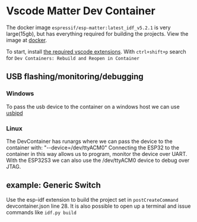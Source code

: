 # Vscode Matter Dev Container

The docker image `espressif/esp-matter:latest_idf_v5.2.1` is very large(15gb), but has everything required for building the projects. View the image at [docker](https://hub.docker.com/r/espressif/esp-matter/tags).

To start, install [the required vscode extensions](https://github.com/espressif/vscode-esp-idf-extension/blob/master/docs/tutorial/wsl.md#visual-studio-code). With `ctrl+shift+p` search for `Dev Containers: Rebuild and Reopen in Container`

## USB flashing/monitoring/debugging

### Windows

To pass the usb device to the container on a windows host we can use [usbipd](https://github.com/espressif/vscode-esp-idf-extension/blob/master/docs/tutorial/wsl.md#usbipd)

### Linux

The DevContainer has runargs where we can pass the device to the container with: "--device=/dev/ttyACM0"
Connecting the ESP32 to the container in this way allows us to program, monitor the device over UART. With the ESP32S3 we can also use the /dev/ttyACM0 device to debug over JTAG. 

## example: Generic Switch

Use the esp-idf extension to build the project set in `postCreateCommand` devcontainer.json line 28.
It is also possible to open up a terminal and issue commands like `idf.py build`